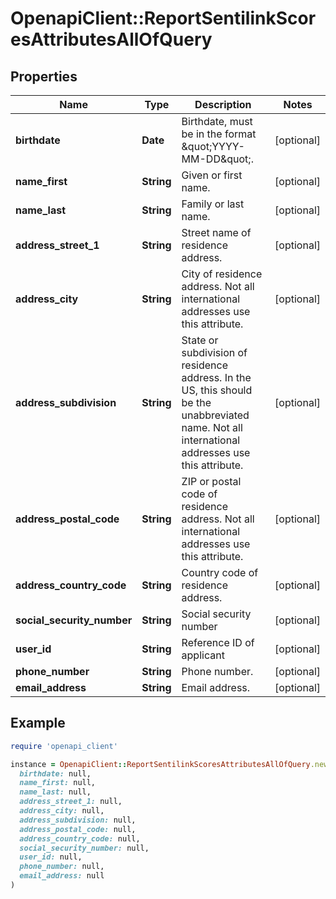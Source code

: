 # OpenapiClient::ReportSentilinkScoresAttributesAllOfQuery

## Properties

| Name | Type | Description | Notes |
| ---- | ---- | ----------- | ----- |
| **birthdate** | **Date** | Birthdate, must be in the format \&quot;YYYY-MM-DD\&quot;. | [optional] |
| **name_first** | **String** | Given or first name. | [optional] |
| **name_last** | **String** | Family or last name. | [optional] |
| **address_street_1** | **String** | Street name of residence address. | [optional] |
| **address_city** | **String** | City of residence address. Not all international addresses use this attribute. | [optional] |
| **address_subdivision** | **String** | State or subdivision of residence address. In the US, this should be the unabbreviated name. Not all international addresses use this attribute. | [optional] |
| **address_postal_code** | **String** | ZIP or postal code of residence address. Not all international addresses use this attribute. | [optional] |
| **address_country_code** | **String** | Country code of residence address. | [optional] |
| **social_security_number** | **String** | Social security number | [optional] |
| **user_id** | **String** | Reference ID of applicant | [optional] |
| **phone_number** | **String** | Phone number. | [optional] |
| **email_address** | **String** | Email address. | [optional] |

## Example

```ruby
require 'openapi_client'

instance = OpenapiClient::ReportSentilinkScoresAttributesAllOfQuery.new(
  birthdate: null,
  name_first: null,
  name_last: null,
  address_street_1: null,
  address_city: null,
  address_subdivision: null,
  address_postal_code: null,
  address_country_code: null,
  social_security_number: null,
  user_id: null,
  phone_number: null,
  email_address: null
)
```

